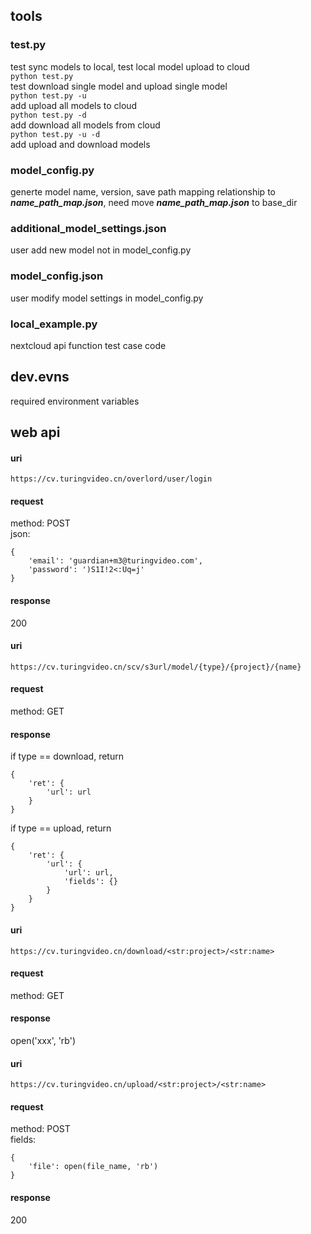 ## tools

### test.py
test sync models to local, test local model upload to cloud  
`python test.py`   
test download single model and upload single model  
`python test.py -u`   
add upload all models to cloud  
`python test.py -d`  
add download all models from cloud  
`python test.py -u -d`  
add upload and download models  

### model_config.py
generte model name, version, save path mapping relationship to ***name_path_map.json***, need move ***name_path_map.json*** to base_dir  

### additional_model_settings.json
user add new model not in model_config.py  

### model_config.json
user modify model settings in model_config.py  

### local_example.py
nextcloud api function test case code  


## dev.evns
required environment variables  


## web api
#### uri
`https://cv.turingvideo.cn/overlord/user/login`  
#### request
method: POST  
json:  
``` 
{
    'email': 'guardian+m3@turingvideo.com',
    'password': ')S1I!2<:Uq=j'
}
```
#### response
200  

#### uri
`https://cv.turingvideo.cn/scv/s3url/model/{type}/{project}/{name}`  
#### request
method: GET  
#### response
if type == download, return  
```
{
    'ret': {
        'url': url
    }
}
```
if type == upload, return  
```
{
    'ret': {
        'url': {
            'url': url,
            'fields': {}
        }
    }
}
```

#### uri
`https://cv.turingvideo.cn/download/<str:project>/<str:name>`  
#### request
method: GET  
#### response
open('xxx', 'rb')  

#### uri
`https://cv.turingvideo.cn/upload/<str:project>/<str:name>`  
#### request
method: POST  
fields:  
```
{
    'file': open(file_name, 'rb')
}
```
#### response
200
